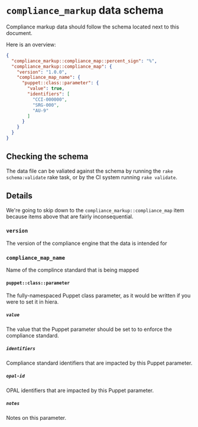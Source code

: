 # `compliance_markup` data schema

Compliance markup data should follow the schema located next to this document.

Here is an overview:

```json
{
  "compliance_markup::compliance_map::percent_sign": "%",
  "compliance_markup::compliance_map": {
    "version": "1.0.0",
    "compliance_map_name": {
      "puppet::class::parameter": {
        "value": true,
        "identifiers": [
          "CCI-000000",
          "SRG-000",
          "AU-9"
        ]
      }
    }
  }
}
```

## Checking the schema

The data file can be valiated against the schema by running the
`rake schema:validate` rake task, or by the CI system running `rake validate`.

## Details

We're going to skip down to the `compliance_markup::compliance_map` item because
items above that are fairly inconsequential.


### `version`

The version of the compliance engine that the data is intended for

### `compliance_map_name`

Name of the complince standard that is being mapped

#### `puppet::class::parameter`

The fully-namespaced Puppet class parameter, as it would be written if you were
to set it in hiera.

##### `value`

The value that the Puppet parameter should be set to to enforce the compliance
standard.

##### `identifiers`

Compliance standard identifiers that are impacted by this Puppet parameter.

##### `opal-id`

OPAL identifiers that are impacted by this Puppet parameter.

##### `notes`

Notes on this parameter.
